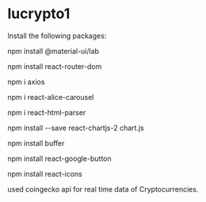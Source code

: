 # lucrypto1

Install the following packages:


npm install @material-ui/lab

npm install react-router-dom

npm i axios

npm i react-alice-carousel

npm i react-html-parser

npm install --save react-chartjs-2 chart.js

npm install buffer

npm install react-google-button

npm install react-icons


used coingecko api for real time data of Cryptocurrencies.
